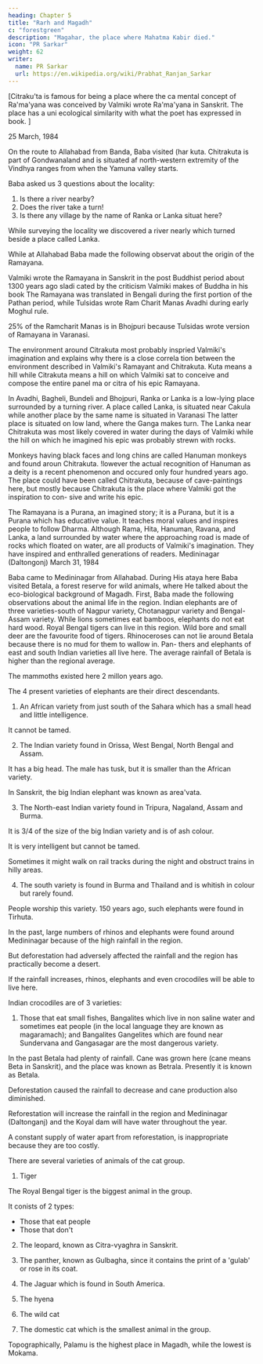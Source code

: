 ```yaml
---
heading: Chapter 5
title: "Rarh and Magadh"
c: "forestgreen"
description: "Magahar, the place where Mahatma Kabir died."
icon: "PR Sarkar"
weight: 62
writer:
  name: PR Sarkar
  url: https://en.wikipedia.org/wiki/Prabhat_Ranjan_Sarkar
---
```




<!-- 113 -->

[Citraku'ta is famous for being a place where the ca mental concept of Ra'ma'yana was conceived by Valmiki wrote Ra'ma'yana in Sanskrit. The place has a uni ecological similarity with what the poet has expressed in book. ]

25 March, 1984

On the route to Allahabad from Banda, Baba visited (har kuta. Chitrakuta is part of Gondwanaland and is situated af north-western extremity of the Vindhya ranges from when the Yamuna valley starts.

Baba asked us 3 questions about the locality:

1. Is there a river nearby?
2. Does the river take a turn!
3. Is there any village by the name of Ranka or Lanka situat here? 

While surveying the locality we discovered a river nearly which turned beside a place called Lanka.

While at Allahabad Baba made the following observat about the origin of the Ramayana.

Valmiki wrote the Ramayana in Sanskrit in the post Buddhist period about 1300 years ago sladi cated by the criticism Valmiki makes of Buddha in his book The Ramayana was translated in Bengali during the first portion of the Pathan period, while Tulsidas wrote Ram Charit Manas Avadhi during early Moghul rule. 

25% of the Ramcharit Manas is in Bhojpuri because Tulsidas wrote version of Ramayana in Varanasi.

The environment around Citrakuta most probably inspried Valmiki's imagination and explains why there is a close correla tion between the environment described in Valmiki's Ramayant and Chitrakuta. Kuta means a hill while Citrakuta means a hill on which Valmiki sat to conceive and compose the entire panel ma or citra of his epic Ramayana. 

In Avadhi, Bagheli, Bundeli and Bhojpuri, Ranka or Lanka is a low-lying place surrounded by a turning river. A place called Lanka, is situated near Cakula while another place by the same name is situated in Varanasi The latter place is situated on low land, where the Ganga makes turn. The Lanka near Chitrakuta was most likely covered in water during the days of Valmiki while the hill on which he imagined his epic was probably strewn with rocks.

Monkeys having black faces and long chins are called Hanuman monkeys and found aroun Chitrakuta. !lowever the actual recognition of Hanuman as a deity is a recent phenomenon and occured only four hundred years ago. The place could have been called Chitrakuta, because of cave-paintings here, but mostly because Chitrakuta is the place where Valmiki got the inspiration to con- sive and write his epic.

The Ramayana is a Purana, an imagined story; it is a Purana, but it is a Purana which has educative value. It teaches moral values and inspires people to follow Dharma. Although Rama, Hita, Hanuman, Ravana, and Lanka, a land surrounded by water where the approaching road is made of rocks which floated on water, are all products of Valmiki's imagination. They have inspired and enthralled generations of readers.
Medininagar (Daltongonj) March 31, 1984

Baba came to Medininagar from Allahabad. During His ataya here Baba visited Betala, a forest reserve for wild animals, where He talked about the eco-biological background of Magadh. First, Baba made the following observations about the animal life in the region.
Indian elephants are of three varieties-south of Nagpur variety, Chotanagpur variety and Bengal-Assam variety. While lions sometimes eat bamboos, elephants do not eat hard wood. Royal Bengal tigers can live in this region. Wild bore and small deer are the favourite food of tigers. Rhinoceroses can not lie around Betala because there is no mud for them to wallow in. Pan- thers and elephants of east and south Indian varieties all live here. The average rainfall of Betala is higher than the regional average.

The mammoths existed here 2 millon years ago.

The 4 present varieties of elephants are their direct descendants.

1. An African variety from just south of the Sahara which has a small head and little intelligence.

It cannot be tamed.
<!-- 114 -->

2. The Indian variety found in Orissa, West Bengal, North Bengal and Assam.

It has a big head. The male has tusk, but it is smaller than the African variety.

In Sanskrit, the big Indian elephant was known as area'vata. 

3. The North-east Indian variety found in Tripura, Nagaland, Assam and Burma.

It is 3/4 of the size of the big Indian variety and is of ash colour.

It is very intelligent but cannot be tamed. 

Sometimes it might walk on rail tracks during the night and obstruct trains in hilly areas. 

4. The south variety is found in Burma and Thailand and is whitish in colour but rarely found. 

People worship this variety. 150 years ago, such elephants were found in Tirhuta. 

In the past, large numbers of rhinos and elephants were found around Medininagar because of the high rainfall in the region.

But deforestation had adversely affected the rainfall and the region has practically become a desert.

If the rainfall increases, rhinos, elephants and even crocodiles will be able to live here.

Indian crocodiles are of 3 varieties:

1. Those that eat small fishes, Bangalites which live in non saline water and sometimes eat people (in the local language they are known as magaramach); and Bangalites Gangelites which are found near Sundervana and Gangasagar are the most dangerous variety.


In the past Betala had plenty of rainfall. Cane was grown here (cane means Beta in Sanskrit), and the place was known as Betrala. Presently it is known as Betala. 

Deforestation caused the rainfall to decrease and cane production also diminished. 

Reforestation will increase the rainfall in the region and Medininagar (Daltonganj) and the Koyal dam will have water throughout the year. 

A constant supply of water apart from reforestation, is inappropriate because they are too costly. 

There are several varieties of animals of the cat group. 

1. Tiger

The Royal Bengal tiger is the biggest animal in the group.

It conists of 2 types:

- Those that eat people
- Those that don't

2. The leopard, known as Citra-vyaghra in Sanskrit. 

3. The panther, known as Gulbagha, since it contains the print of a 'gulab' or rose in its coat.

4. The Jaguar which is found in South America.

<!-- 115 -->

5. The hyena

6. The wild cat

7. The domestic cat which is the smallest animal in the group.

Topographically, Palamu is the highest place in Magadh, while the lowest is Mokama. 

